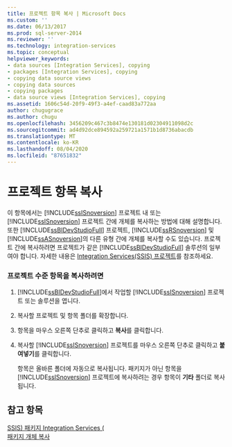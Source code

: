 ```yaml
---
title: 프로젝트 항목 복사 | Microsoft Docs
ms.custom: ''
ms.date: 06/13/2017
ms.prod: sql-server-2014
ms.reviewer: ''
ms.technology: integration-services
ms.topic: conceptual
helpviewer_keywords:
- data sources [Integration Services], copying
- packages [Integration Services], copying
- copying data source views
- copying data sources
- copying packages
- data source views [Integration Services], copying
ms.assetid: 1606c54d-20f9-49f3-a4ef-caad83a772aa
author: chugugrace
ms.author: chugu
ms.openlocfilehash: 3456209c467c3b8474e130181d02304911098d2c
ms.sourcegitcommit: ad4d92dce894592a259721a1571b1d8736abacdb
ms.translationtype: MT
ms.contentlocale: ko-KR
ms.lasthandoff: 08/04/2020
ms.locfileid: "87651832"
---
```

# <a name="copy-project-items"></a>프로젝트 항목 복사
  이 항목에서는 [!INCLUDE[ssISnoversion](../includes/ssisnoversion-md.md)] 프로젝트 내 또는 [!INCLUDE[ssISnoversion](../includes/ssisnoversion-md.md)] 프로젝트 간에 개체를 복사하는 방법에 대해 설명합니다. 또한 [!INCLUDE[ssBIDevStudioFull](../includes/ssbidevstudiofull-md.md)] 프로젝트, [!INCLUDE[ssRSnoversion](../includes/ssrsnoversion-md.md)] 및 [!INCLUDE[ssASnoversion](../includes/ssasnoversion-md.md)]의 다른 유형 간에 개체를 복사할 수도 있습니다. 프로젝트 간에 복사하려면 프로젝트가 같은 [!INCLUDE[ssBIDevStudioFull](../includes/ssbidevstudiofull-md.md)] 솔루션의 일부여야 합니다. 자세한 내용은 [Integration Services&#40;SSIS&#41; 프로젝트](integration-services-ssis-projects-and-solutions.md)를 참조하세요.  
  
### <a name="to-copy-project-level-items"></a>프로젝트 수준 항목을 복사하려면  
  
1.  [!INCLUDE[ssBIDevStudioFull](../includes/ssbidevstudiofull-md.md)]에서 작업할 [!INCLUDE[ssISnoversion](../includes/ssisnoversion-md.md)] 프로젝트 또는 솔루션을 엽니다.  
  
2.  복사할 프로젝트 및 항목 폴더를 확장합니다.  
  
3.  항목을 마우스 오른쪽 단추로 클릭하고 **복사**를 클릭합니다.  
  
4.  복사할 [!INCLUDE[ssISnoversion](../includes/ssisnoversion-md.md)] 프로젝트를 마우스 오른쪽 단추로 클릭하고 **붙여넣기**를 클릭합니다.  
  
     항목은 올바른 폴더에 자동으로 복사됩니다. 패키지가 아닌 항목을 [!INCLUDE[ssISnoversion](../includes/ssisnoversion-md.md)] 프로젝트에 복사하려는 경우 항목이 **기타** 폴더로 복사됩니다.  
  
## <a name="see-also"></a>참고 항목  
 [SSIS&#41; 패키지 Integration Services &#40;](../../2014/integration-services/integration-services-ssis-packages.md)   
 [패키지 개체 복사](../../2014/integration-services/copy-package-objects.md)  
  
  
